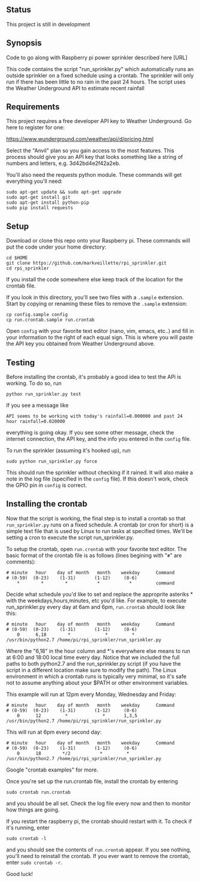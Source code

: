## Status

This project is still in development

## Synopsis

Code to go along with Raspberry pi power sprinkler described here [URL]

This code contains the script "run_sprinkler.py" which automatically runs an outside sprinkler 
on a fixed schedule using a crontab.  The sprinkler will only run if there has been little to 
no rain in the past 24 hours.  The script uses the Weather Underground API to estimate recent rainfall

## Requirements

This project requires a free developer API key to Weather Underground.  Go here to register for one:

https://www.wunderground.com/weather/api/d/pricing.html

Select the "Anvil" plan so you gain access to the most features.  This process should give you an API key that looks
something like a string of numbers and letters, e.g. 3d42bd4e2f42a2eb.

You'll also need the requests python module. These commands will get everything you'll need:   
```
sudo apt-get update && sudo apt-get upgrade
sudo apt-get install git
sudo apt-get install python-pip
sudo pip install requests
```

## Setup

Download or clone this repo onto your Raspberry pi.  These commands will put the code under your home directory:
```
cd $HOME
git clone https://github.com/markveillette/rpi_sprinkler.git
cd rpi_sprinkler
```
If you install the code somewhere else keep track of the location for the crontab file.

If you look in this directory, you'll see two files with a `.sample` extension.  Start by copying or renaming these files to remove the `.sample` extension:
```
cp config.sample config
cp run.crontab.sample run.crontab
```

Open `config` with your favorite text editor (nano, vim, emacs, etc..) and fill in your information to the right of each equal sign.  This is where you will paste the API key you obtained from Weather Underground above.

## Testing

Before installing the crontab, it's probably a good idea to test the APi is working. To do so, run 
```
python run_sprinkler.py test
```
If you see a message like 
```
API seems to be working with today's rainfall=0.000000 and past 24 hour rainfall=0.020000
```
everything is going okay.  If you see some other message, check the internet connection, the API key, and the info you entered in the `config` file.

To run the sprinkler (assuming it's hooked up), run
```
sudo python run_sprinkler.py force
```
This should run the sprinkler without checking if it rained.  It will also make a note in the log file (specified in the `config` file).  If this doesn't work, check the GPIO pin in `config` is correct.

## Installing the crontab

Now that the script is working, the final step is to install a crontab so that `run_sprinkler.py` runs on a fixed schedule.  A crontab (or cron for short) is a simple text file that is used by Linux to run tasks at specified times.  We'll be setting a cron to execute the script run_sprinkler.py.

To setup the crontab, open `run.crontab` with your favorite text editor.  The basic format of the crontab file is as follows (lines begining with "`#`" are comments):

```
# minute   hour    day of month   month    weekday      Command    
# (0-59)  (0-23)    (1-31)       (1-12)     (0-6)                
    *        *        *           *           *         command
```

Decide what schedule you'd like to set and replace the approprite asteriks * with the weekdays,hours,minutes, etc you'd like.  For example, to execute run_sprinkler.py every day at 6am and 6pm, `run.crontab` should look like this:

```
# minute   hour    day of month   month    weekday      Command    
# (0-59)  (0-23)    (1-31)       (1-12)     (0-6)                
    0      6,18        *             *         *        /usr/bin/python2.7 /home/pi/rpi_sprinkler/run_sprinkler.py
```

Where the "6,18" in the hour column and *'s everywhere else means to run at 6:00 and 18:00 local time every day.  Notice that we included the full paths to both python2.7 and the run_sprinkler.py script (if you have the script in a different location make sure to modify the path).  The Linux environment in which a crontab runs is typically very minimal, so it's safe not to assume anything about your $PATH or other environment variables.

This example will run at 12pm every Monday, Wednesday and Friday:
```
# minute   hour    day of month   month    weekday      Command    
# (0-59)  (0-23)    (1-31)       (1-12)     (0-6)                
    0      12         *             *       1,3,5       /usr/bin/python2.7 /home/pi/rpi_sprinkler/run_sprinkler.py
```

This will run at 6pm every second day:
```
# minute   hour    day of month   month    weekday      Command    
# (0-59)  (0-23)    (1-31)       (1-12)     (0-6)                
    0      18        */2           *         *       /usr/bin/python2.7 /home/pi/rpi_sprinkler/run_sprinkler.py
```
Google "crontab examples" for more.  

Once you're set up the run.crontab file, install the crontab by entering
```
sudo crontab run.crontab
```
and you should be all set.  Check the log file every now and then to monitor how things are going.  

If you restart the raspberry pi, the crontab should restart with it.  To check if it's running, enter
```
sudo crontab -l
```
and you should see the contents of `run.crontab` appear.  If you see nothing, you'll need to reinstall the crontab.  If you ever want to remove the crontab, enter `sudo crontab -r`.

Good luck!

